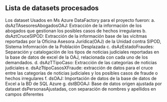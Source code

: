 ## Lista de datasets procesados
Los dataset Usados en Ms Azure DataFactory para el proyecto fueron:
a. dsAzTAsesoresAbogadosOAJ: Extracción de la información de los abogados que gestionan los posibles casos de hechos irregulares
b. dsAztCruceSIPOD: Extracción de la información base de las vícitmas reportadas por la Oficina Asesora Jurídica(OAJ) de la Unidad contra SIPOD, Sistema Infomración de la Población Desplazada
c. dsAzEstadoFraudes: Separación y catalogación de los tipos de noticias judiciales reportadas en la base de datos de excel de la OAJ, relacionada con cada uno de los demandados.
d. dsAzTTipoCaso: Extracción de las categorías de noticias judiciales
e. dsAzTtipoCasosXFraude: extracción de datos para el cruce entre las categorías de noticias judiciales y los posibles casos de fraude o hechos irregulares
f. dsOAJ: Importación de datos de la base de datos de Excel a la BD de SQL Azure
g. dstBDOAJ: Base de datos origen ajustada por dataset dsPersonasAjustadas, con separación de nombres y apellidos en campos diferentes
